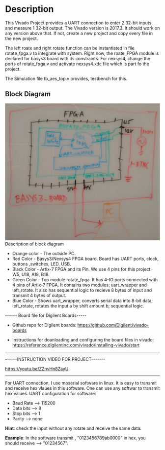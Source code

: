 # Description

This Vivado Project provides a UART connection to enter 2 32-bit inputs and measure 1 32-bit output. The Vivado version is 2017.3. It should work on any version above that. If not, create a new project and copy every file in the new project.

The left roate and right rotate function can be instantiated in file rotate_fpga.v to integrate with system.
Right now, the roate_FPGA module is declared for basys3 board with its constraints.
For nexsys4, change the ports of rotate_fpga.v and activate nexsys4.xdc file which is part fo the project.

The Simulation file tb_aes_top.v provides, testbench for this.

## Block Diagram

![Block Digram](./block_diagram.jpg)
Description of block diagram

* Orange color - The outside PC.
* Red Color - Basys3/Nexsys4 FPGA board. Board has UART ports, clock, buttons ,switches, LED, USB.
* Black Color - Artix-7 FPGA and its Pin. We use 4 pins for this project: W5, U18, A18, B18.
* Green Color - Top module rotate_fpga. It has 4-IO ports connected with 4 pins of Artix-7 FPGA. It contains two modules; uart_wrapper and left_rotate. It also has sequential logic to recieve 8 bytes of input and transmit 4 bytes of output.
* Blue Color - Shows uart_wrapper, converts serial data into 8-bit data; left_rotate, rotates the input a by shift amount b; sequential logic.

------ Board file for Digilent Boards-----

* Github repo for Digilent boards: https://github.com/Digilent/vivado-boards

* Instructions for doanloading and configuring the board files in vivado: https://reference.digilentinc.com/vivado/installing-vivado/start

------------------------------------------

------INSTRUCTION VIDEO FOR PROJECT-------

https://youtu.be/ZZnvHn8ZayU

------------------------------------------

For UART connection, I use moserial software in linux. It is easy to transmit and receive hex vlaues in this software. One can use any softwar to transmit hex values.
UART configuration for software:
* Baud Rate --> 115200
* Data bits --> 8
* Stop bits --> 1
* Parity    --> none

**Hint**: check the input without any rotate and receive the same data.

**Example**: In the software transmit , "0123456789ab0000" in hex, you should receive --> "01234567".


